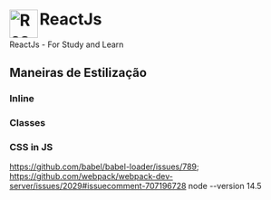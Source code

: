 # ReactJs  <img align="left" alt="ReactJs" width="50px" src="https://user-images.githubusercontent.com/45578535/138135584-9dc9d97b-642e-43bd-a4fb-0c8594ff8442.png"/>



ReactJs - For Study and Learn

<section>
  <h2>Maneiras de Estilização</h2>
  <h3>Inline</h3>
  <h3>Classes</h3>
  <h3>CSS in JS</h3>
</section>

https://github.com/babel/babel-loader/issues/789;
https://github.com/webpack/webpack-dev-server/issues/2029#issuecomment-707196728
node --version 14.5
